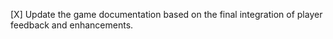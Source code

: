 [X] Update the game documentation based on the final integration of player feedback and enhancements.